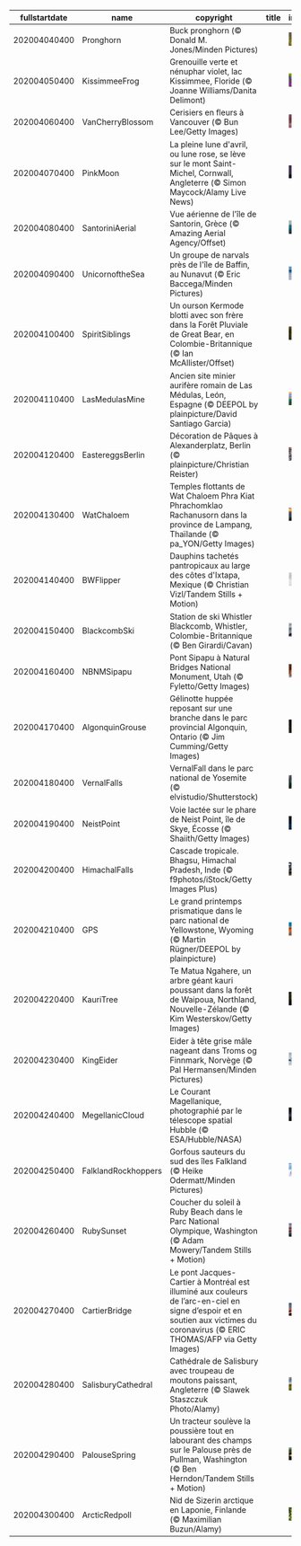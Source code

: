 |fullstartdate|name|copyright|title|image|
|--|--|--|--|--|
202004040400|Pronghorn|Buck pronghorn (© Donald M. Jones/Minden Pictures)||![](/fr-CA/2020/04/202004040400Pronghorn.jpg)|
202004050400|KissimmeeFrog|Grenouille verte et nénuphar violet, lac Kissimmee, Floride (© Joanne Williams/Danita Delimont)||![](/fr-CA/2020/04/202004050400KissimmeeFrog.jpg)|
202004060400|VanCherryBlossom|Cerisiers en fleurs à Vancouver (© Bun Lee/Getty Images)||![](/fr-CA/2020/04/202004060400VanCherryBlossom.jpg)|
202004070400|PinkMoon|La pleine lune d'avril, ou lune rose, se lève sur le mont Saint-Michel, Cornwall, Angleterre (© Simon Maycock/Alamy Live News)||![](/fr-CA/2020/04/202004070400PinkMoon.jpg)|
202004080400|SantoriniAerial|Vue aérienne de l'île de Santorin, Grèce (© Amazing Aerial Agency/Offset)||![](/fr-CA/2020/04/202004080400SantoriniAerial.jpg)|
202004090400|UnicornoftheSea|Un groupe de narvals près de l'île de Baffin, au Nunavut (© Eric Baccega/Minden Pictures)||![](/fr-CA/2020/04/202004090400UnicornoftheSea.jpg)|
202004100400|SpiritSiblings|Un ourson Kermode blotti avec son frère dans la Forêt Pluviale de Great Bear, en Colombie-Britannique (© Ian McAllister/Offset)||![](/fr-CA/2020/04/202004100400SpiritSiblings.jpg)|
202004110400|LasMedulasMine|Ancien site minier aurifère romain de Las Médulas, León, Espagne (© DEEPOL by plainpicture/David Santiago Garcia)||![](/fr-CA/2020/04/202004110400LasMedulasMine.jpg)|
202004120400|EastereggsBerlin|Décoration de Pâques à Alexanderplatz, Berlin (© plainpicture/Christian Reister)||![](/fr-CA/2020/04/202004120400EastereggsBerlin.jpg)|
202004130400|WatChaloem|Temples flottants de Wat Chaloem Phra Kiat Phrachomklao Rachanusorn dans la province de Lampang, Thaïlande (© pa_YON/Getty Images)||![](/fr-CA/2020/04/202004130400WatChaloem.jpg)|
202004140400|BWFlipper|Dauphins tachetés pantropicaux au large des côtes d'Ixtapa, Mexique (© Christian Vizl/Tandem Stills + Motion)||![](/fr-CA/2020/04/202004140400BWFlipper.jpg)|
202004150400|BlackcombSki|Station de ski Whistler Blackcomb, Whistler, Colombie-Britannique (© Ben Girardi/Cavan)||![](/fr-CA/2020/04/202004150400BlackcombSki.jpg)|
202004160400|NBNMSipapu|Pont Sipapu à Natural Bridges National Monument, Utah (© Fyletto/Getty Images)||![](/fr-CA/2020/04/202004160400NBNMSipapu.jpg)|
202004170400|AlgonquinGrouse|Gélinotte huppée reposant sur une branche dans le parc provincial Algonquin, Ontario (© Jim Cumming/Getty Images)||![](/fr-CA/2020/04/202004170400AlgonquinGrouse.jpg)|
202004180400|VernalFalls|VernalFall dans le parc national de Yosemite (© elvistudio/Shutterstock)||![](/fr-CA/2020/04/202004180400VernalFalls.jpg)|
202004190400|NeistPoint|Voie lactée sur le phare de Neist Point, île de Skye, Écosse (© Shaiith/Getty Images)||![](/fr-CA/2020/04/202004190400NeistPoint.jpg)|
202004200400|HimachalFalls|Cascade tropicale. Bhagsu, Himachal Pradesh, Inde (© f9photos/iStock/Getty Images Plus)||![](/fr-CA/2020/04/202004200400HimachalFalls.jpg)|
202004210400|GPS|Le grand printemps prismatique dans le parc national de Yellowstone, Wyoming (© Martin Rügner/DEEPOL by plainpicture)||![](/fr-CA/2020/04/202004210400GPS.jpg)|
202004220400|KauriTree|Te Matua Ngahere, un arbre géant kauri poussant dans la forêt de Waipoua, Northland, Nouvelle-Zélande (© Kim Westerskov/Getty Images)||![](/fr-CA/2020/04/202004220400KauriTree.jpg)|
202004230400|KingEider|Eider à tête grise mâle nageant dans Troms og Finnmark, Norvège (© Pal Hermansen/Minden Pictures)||![](/fr-CA/2020/04/202004230400KingEider.jpg)|
202004240400|MegellanicCloud|Le Courant Magellanique, photographié par le télescope spatial Hubble (© ESA/Hubble/NASA)||![](/fr-CA/2020/04/202004240400MegellanicCloud.jpg)|
202004250400|FalklandRockhoppers|Gorfous sauteurs du sud des îles Falkland (© Heike Odermatt/Minden Pictures)||![](/fr-CA/2020/04/202004250400FalklandRockhoppers.jpg)|
202004260400|RubySunset|Coucher du soleil à Ruby Beach dans le Parc National Olympique, Washington (© Adam Mowery/Tandem Stills + Motion)||![](/fr-CA/2020/04/202004260400RubySunset.jpg)|
202004270400|CartierBridge|Le pont Jacques-Cartier à Montréal est illuminé aux couleurs de l’arc-en-ciel en signe d’espoir et en soutien aux victimes du coronavirus (© ERIC THOMAS/AFP via Getty Images)||![](/fr-CA/2020/04/202004270400CartierBridge.jpg)|
202004280400|SalisburyCathedral|Cathédrale de Salisbury avec troupeau de moutons paissant, Angleterre (© Slawek Staszczuk Photo/Alamy)||![](/fr-CA/2020/04/202004280400SalisburyCathedral.jpg)|
202004290400|PalouseSpring|Un tracteur soulève la poussière tout en labourant des champs sur le Palouse près de Pullman, Washington (© Ben Herndon/Tandem Stills + Motion)||![](/fr-CA/2020/04/202004290400PalouseSpring.jpg)|
202004300400|ArcticRedpoll|Nid de Sizerin arctique en Laponie, Finlande (© Maximilian Buzun/Alamy)||![](/fr-CA/2020/04/202004300400ArcticRedpoll.jpg)|
